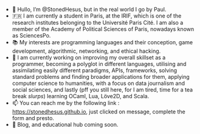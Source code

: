 - 👋 Hullo, I’m @StonedHesus, but in the real world I go by Paul.
- 🇫🇷 I am currently a student in Paris, at the IRIF, which is one of the research institutes belonging to the Université Paris Cité. I am also a member of the Academy of Political Sciences of Paris, nowadays known as SciencesPo.
- 📚 My interests are programming languages and their conception, game development, algorithmic, networking, and ethical hacking.
- 🚀 I am currently working on improving my overall skillset as a programmer, becoming a polyglot in different languages, utilising and assimilating easily different paradigms, APIs, frameworks, solving standard problems and finding broader applications for them, applying computer science to humanities, with a focus on data journalism and social sciences, and lastly (pff you still here, for I am tired, time for a tea break *slurps*) learning OCaml, Lua, Löve2D, and Scala.
- 📫 You can reach me by the following link : https://stonedhesus.github.io, just clicked on message, complete the form and presto.
- 🏫 Blog, and educational hub coming soon.
